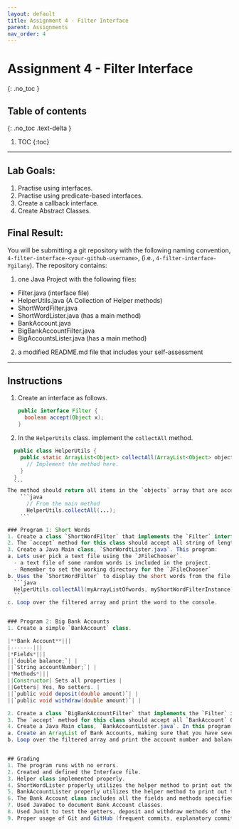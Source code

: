 ```yaml
---
layout: default
title: Assignment 4 - Filter Interface
parent: Assignments
nav_order: 4
---
```

# Assignment 4 - Filter Interface
{: .no_toc }

## Table of contents
{: .no_toc .text-delta }

1. TOC
{:toc}

---

## Lab Goals:
1. Practise using interfaces.
2. Practise using predicate-based interfaces.
3. Create a callback interface.
4. Create Abstract Classes.

## Final Result:
You will be submitting a git repository with the following naming
convention, `4-filter-interface-<your-github-username>`, (i.e., `4-filter-interface-Ygilany`). The repository contains:
1. one Java Project with the following files:
  - Filter.java (interface file)
  - HelperUtils.java (A Collection of Helper methods)
  - ShortWordFilter.java
  - ShortWordLister.java (has a main method)
  - BankAccount.java
  - BigBankAccountFilter.java
  - BigAccountsLister.java (has a main method)
2. a modified README.md file that includes your self-assessment

----

## Instructions
1. Create an interface as follows.
    ```java
    public interface Filter {
      boolean accept(Object x);
    }
    ```
2. In the `HelperUtils` class. implement the `collectAll` method.
  ```java
    public class HelperUtils {
      public static ArrayList<Object> collectAll(ArrayList<Object> objects, Filter f) {
        // Implement the method here.
      }
    }
    ```
  The method should return all items in the `objects` array that are accepted by the given filter. You will use this for the program that follow.
      ```java
        // From the main method
        HelperUtils.collectAll(...);
      ```

### Program 1: Short Words
1. Create a class `ShortWordFilter` that implements the `Filter` interface.
2. The `accept` method for this class should accept all string of length < 5.
3. Create a Java Main class, `ShorWordtLister.java`. This program:
  a. Lets user pick a text file using the `JFileChooser`.
    - a text file of some random words is included in the project.
    - Remember to set the working directory for the `JFileChooser`
  b. Uses the `ShortWordFilter` to display the short words from the file. It can be called as such
    ```java
    HelperUtils.collectAll(myArrayListOfwords, myShortWordFilterInstance);
    ```
c. Loop over the filtered array and print the word to the console.


### Program 2: Big Bank Accounts
1. Create a simple `BankAccount` class.

  |**Bank Account**|||
  |-------|||
  |*Fields*|||
  ||`double balance;`| |
  ||`String accountNumber;`| |
  |*Methods*|||
  ||Constructor| Sets all properties |
  ||Getters| Yes, No setters. |
  ||`public void deposit(double amount)`| |
  ||`public void withdraw(double amount)`| |

2. Create a class `BigBankAccountFilter` that implements the `Filter` interface.
3. The `accept` method for this class should accept all `BankAccount` Objects that have a balance < 10000.
4. Create a Java Main class, `BankAccountLister.java`. In this program:
  a. Create an ArrayList of Bank Accounts, making sure that you have several that are of balance > 10000.
  b. Loop over the filtered array and print the account number and balances of the big accounts..


## Grading
1. The program runs with no errors.
2. Created and defined the Interface file.
3. Helper class implemented properly.
4. ShortWordLister properly utilizes the helper method to print out the short words.
5. BankAccountLister properly utilizes the helper method to print out the Account Number and balances for big accounts.
6. The Bank Account class includes all the fields and methods specified above.
7. Used JavaDoc to document Bank Account classes.
8. Used Junit to test the getters, deposit and withdraw methods of the BankAccount class.
9. Proper usage of Git and GitHub (frequent commits, explanatory commit messages)